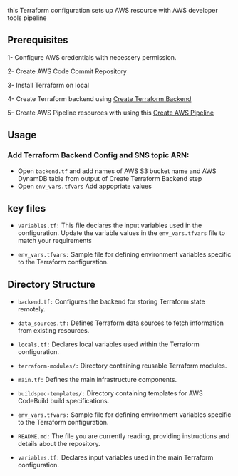 this Terraform configuration sets up AWS resource with AWS developer tools pipeline

## Prerequisites

1- Configure AWS credentials with necessery permission.

2- Create AWS Code Commit Repository

3- Install Terraform on local

4- Create Terraform backend using [Create Terraform Backend](./terraform-modules/terraform-aws-backend)

5- Create AWS Pipeline resources with using this [Create AWS Pipeline](./terraform-modules/terraform-aws-developertools-pipeline)

## Usage

### Add Terraform Backend Config and SNS topic ARN:

* Open `backend.tf` and add names of AWS S3 bucket name and AWS DynamDB table from output of Create Terraform Backend step
* Open `env_vars.tfvars` Add appopriate values

## key files

* `variables.tf:` This file declares the input variables used in the configuration. Update the variable values in the `env_vars.tfvars` file to match your requirements

* `env_vars.tfvars:` Sample file for defining environment variables specific to the Terraform configuration.

## Directory Structure

* `backend.tf:` Configures the backend for storing Terraform state remotely.

* `data_sources.tf:` Defines Terraform data sources to fetch information from existing resources.

* `locals.tf:` Declares local variables used within the Terraform configuration.

* `terraform-modules/:` Directory containing reusable Terraform modules.

* `main.tf:` Defines the main infrastructure components.

* `buildspec-templates/:` Directory containing templates for AWS CodeBuild build specifications.

* `env_vars.tfvars:` Sample file for defining environment variables specific to the Terraform configuration.

* `README.md:` The file you are currently reading, providing instructions and details about the repository.

* `variables.tf:` Declares input variables used in the main Terraform configuration.
